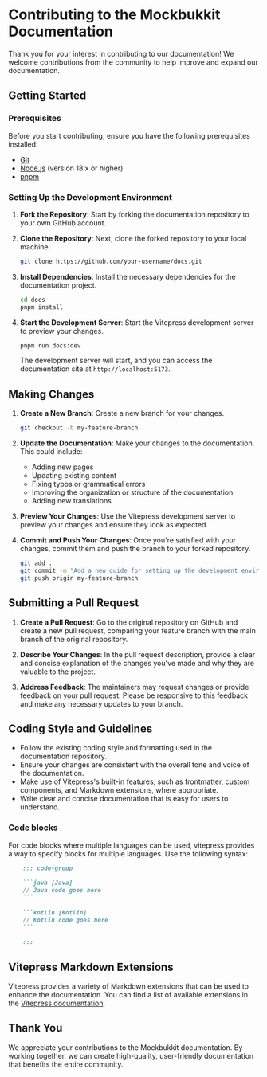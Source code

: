 # Contributing to the Mockbukkit Documentation

Thank you for your interest in contributing to our documentation!
We welcome contributions from the community to help improve and expand our documentation.

## Getting Started

### Prerequisites

Before you start contributing, ensure you have the following prerequisites installed:

- [Git](https://git-scm.com/)
- [Node.js](https://nodejs.org/) (version 18.x or higher)
- [pnpm](https://pnpm.io/)

### Setting Up the Development Environment

1. **Fork the Repository**: Start by forking the documentation repository to your own GitHub account.

2. **Clone the Repository**: Next, clone the forked repository to your local machine.

   ```bash
   git clone https://github.com/your-username/docs.git
   ```

3. **Install Dependencies**: Install the necessary dependencies for the documentation project.

   ```bash
   cd docs
   pnpm install
   ```

4. **Start the Development Server**: Start the Vitepress development server to preview your changes.

   ```bash
   pnpm run docs:dev
   ```

   The development server will start, and you can access the documentation site at `http://localhost:5173`.

## Making Changes

1. **Create a New Branch**: Create a new branch for your changes.

   ```bash
   git checkout -b my-feature-branch
   ```

2. **Update the Documentation**: Make your changes to the documentation. This could include:
    - Adding new pages
    - Updating existing content
    - Fixing typos or grammatical errors
    - Improving the organization or structure of the documentation
    - Adding new translations

3. **Preview Your Changes**: Use the Vitepress development server to preview your changes and ensure they look as expected.

4. **Commit and Push Your Changes**: Once you're satisfied with your changes,
   commit them and push the branch to your forked repository.

   ```bash
   git add .
   git commit -m "Add a new guide for setting up the development environment"
   git push origin my-feature-branch
   ```

## Submitting a Pull Request

1. **Create a Pull Request**: Go to the original repository on GitHub and create a new pull request, 
   comparing your feature branch with the main branch of the original repository.

2. **Describe Your Changes**: In the pull request description,
   provide a clear and concise explanation of the changes you've made and why they are valuable to the project.

3. **Address Feedback**: The maintainers may request changes or provide feedback on your pull request.
   Please be responsive to this feedback and make any necessary updates to your branch.

## Coding Style and Guidelines

- Follow the existing coding style and formatting used in the documentation repository.
- Ensure your changes are consistent with the overall tone and voice of the documentation.
- Make use of Vitepress's built-in features, such as frontmatter, custom components, and Markdown extensions, where appropriate.
- Write clear and concise documentation that is easy for users to understand.

### Code blocks

For code blocks where multiple languages can be used, vitepress provides a way to 
specify blocks for multiple languages. Use the following syntax:

```md
    ::: code-group
    
    ```java [Java]
    // Java code goes here
    ```
    
    ```kotlin [Kotlin]
    // Kotlin code goes here  
    ```
    
    :::
```

## Vitepress Markdown Extensions

Vitepress provides a variety of Markdown extensions that can be used to enhance the documentation.
You can find a list of available extensions in the [Vitepress documentation](https://vitepress.dev/guide/markdown).

## Thank You

We appreciate your contributions to the Mockbukkit documentation.
By working together, we can create high-quality, user-friendly documentation that benefits the entire community.
